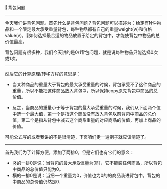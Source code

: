 🎒背包问题

---

今天我们讲背包问题。首先什么是背包问题？背包问题可以描述为：给定有N件物品和一个限定最大承受重量背包，每种物品都有自己的重量weight(w)和价格value(v)，如何选择最合适的物品放置于给定的背包中，才能使背包中物品的总价值最高。

背包问题有很多种，我们今天讲的是0/1背包问题，就是说每种物品只能选择0次或1次。

---

然后它的计算原理/转移方程的意思是：
- 当某种商品的重量大于背包的最大承受重量的时候，背包承受不了这件商品的重量，所以不能把这件商品放入背包中，所以保持copy原先背包中商品的总价值。

- 反之，当商品的重量小于等于背包的最大承受重量的时候，我们从下面两个值中选一个最大值，第一个是指这个商品没有放入背包以前背包中商品的总价值，第二个是指从背包中减去这个商品重量的对应商品的价值，再加上商品的价值。

可能公式写的或者我讲的不是很清楚，下面咱们走一遍例子就应该清楚了。

---

首先我们为了计算方便，添加了两排0，但是它们也有它们的意义：
- 竖的一排0是说：当背包的最大承受重量为0时，它不能装任何商品，所以背包中商品的总价值只能为0。
- 横的一排0是说：当把一个重量为0，价值也为0的的商品装进背包中，背包的中商品的总价值仍然是0.

